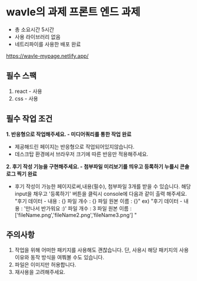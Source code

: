# wavle의 과제 프론트 엔드 과제

 - 총 소요시간 5시간
 - 사용 라이브러리 없음
 - 네트리파이를 사용한 배포 완료

 <https://wavle-mypage.netlify.app/>

## 필수 스팩
1. react - 사용
2. css - 사용


## 필수 작업 조건
**1. 반응형으로 작업해주세요. - 미디어쿼리를 통한 작업 완료**
 - 제공해드린 페이지는 반응형으로 작업되어있지않습니다.
 - 데스크탑 환경에서 브라우저 크기에 따른 반응만 적용해주세요.

**2. 후기 작성 기능을 구현해주세요. - 첨부파일 미리보기를 띄우고 등록하기 누를시 콘솔 로그 찍기 완료**
 - 후기 작성이 가능한 페이지로써,내용(필수), 첨부파일 3개를 받을 수 있습니다. 해당 input을 채우고 '등록하기' 버튼을 클릭시
 console에 다음과 같이 출력 해주세요. "후기 데이터 - 내용 : {} 파일 개수 : {} 파일 원본 이름 : {}"
 ex) "후기 데이터 - 내용 : '만나서 반가워요 :)' 파일 개수 : 3 파일 원본 이름 : ['fileName.png','fileName2.png','fileName3.png'] "

## 주의사항
1. 작업을 위해 어떠한 패키지를 사용해도 괜찮습니다. 단, 사용시 해당 패키지의 사용 이유와 동작 방식을 여쭤볼 수도 있습니다.
2. 파일은 이미지만 허용합니다.
3. 재사용을 고려해주세요.

